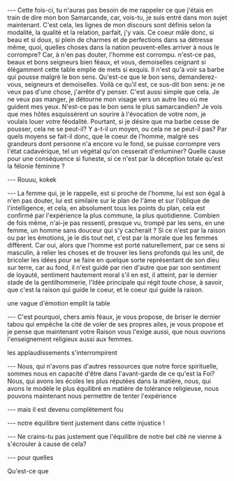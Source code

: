 --- Cette fois-ci, tu n'auras pas besoin de me rappeler ce que j'étais
en train de dire mon bon Samarcande, car, vois-tu, je suis entré dans
mon sujet maintenant. C'est cela, les lignes de mon discours sont
définis selon la modalité, la qualité et la relation, parfait, j'y
vais. Ce coeur mâle donc, si beau et si doux, si plein de charmes et
de perfections dans sa détresse même, quoi, quelles choses dans la
nation peuvent-elles arriver à nous le corrompre? Car, à n'en pas
douter, l'homme est corrompu. n'est-ce pas, beaux et bons seigneurs
bien féaux, et vous, demoiselles ceignant si élégamment cette table
emplie de mets si exquis. Il n'est qu'à voir sa barbe qui pousse
malgré le bon sens. Qu'est-ce que le bon sens, demanderez-vous,
seigneurs et demoiselles. Voilà ce qu'il est, ce sus-dit bon sens: je
ne veux pas d'une chose, j'arrête d'y penser. C'est aussi simple que
cela. Je ne veux pas manger, je détourne mon visage vers un autre lieu
où me guident mes yeux. N'est-ce pas le bon sens le plus samarcandien?
Je vois que mes hôtes esquissèrent un sourire à l'évocation de votre
nom, je voulais louer votre féodalité. Pourtant, si je désire que ma
barbe cesse de pousser, cela ne se peut-il? Y a-t-il un moyen, ou cela
ne se peut-il pas? Par quels moyens se fait-il donc, que le coeur de
l'homme, malgré ses grandeurs dont personne n'a encore vu le fond, se
puisse corrompre vers l'état cadavérique, tel un végétal qu'on
cesserait d'enluminer? Quelle cause pour une conséquence si funeste,
si ce n'est par la déception totale qu'est la félonie féminine ?

--- Rouuu, kokek

--- La femme qui, je le rappelle, est si proche de l'homme, lui est
son égal à n'en pas douter, lui est similaire sur le plan de l'âme et
sur l'oblique de l'intelligence, et cela, en absolument tous les
points du plan, cela est confirmé par l'expérience la plus commune, la
plus quotidienne. Combien de fois même, n'ai-je pas ressenti, presque
vu, trompé par les sens, en une femme, un homme sans douceur qui s'y
cacherait ? Si ce n'est par la raison ou par les émotions, je le dis
tout net, c'est par la morale que les femmes diffèrent. Car oui, alors
que l'homme est porté naturellement, par ce sens si masculin, à relier
les choses et de trouver les liens profonds qui les unit, de bricoler
les idées pour se faire en quelque sorte représentant de son dieu sur
terre, car au fond, il n'est guidé par rien d'autre que par son
sentiment de loyauté, sentiment hautement moral s'il en est, il
atteint, par le dernier stade de la gentilhommerie, l'Idée principale
qui régit toute chose, à savoir, que c'est la raison qui guide le
coeur, et le coeur qui guide la raison.

une vague d'émotion emplit la table

--- C'est pourquoi, chers amis féaux, je vous propose, de briser le
dernier tabou qui empêche la cité de voler de ses propres ailes, je
vous propose et je pense que maintenant votre Raison vous l'exige
aussi, que nous ouvrions l'enseignement religieux aussi aux femmes.

les applaudissements s'interrompirent

--- Nous, qui n'avons pas d'autres ressources que notre force
spirituelle, sommes nous en capacité d'être dans l'avant-garde de ce
qu'est la Foi? Nous, qui avons les écoles les plus réputées dans la
matière, nous, qui avons le modèle le plus équilibré en matière de
tolérance religieuse, nous pouvons maintenant nous permettre de tenter
l'expérience

--- mais il est devenu complètement fou

--- notre équilibre tient justement dans cette injustice ! 

--- Ne crains-tu pas justement que l'équilibre de notre bel cité ne
vienne à s'écrouler à cause de cela?

--- pour quelles


Qu'est-ce que
